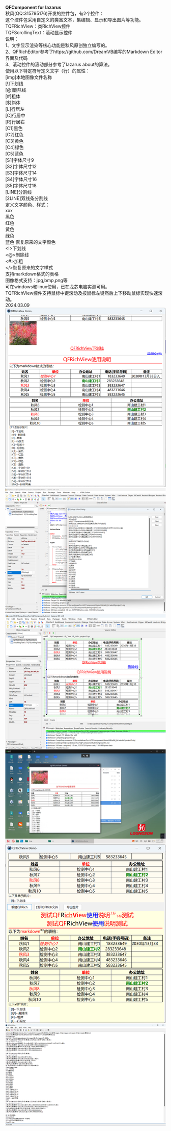  **QFComponent for lazarus**   
秋风(QQ:315795176)开发的控件包，有2个控件：  
这个控件包采用自定义的类富文本，集编辑、显示和导出图片等功能。  
TQFRichView：类RichView控件  
TQFScrollingText：滚动显示控件  
说明：  
1、文字显示渲染等核心功能是秋风原创独立编写的。  
2、QFRichEditor参考了https://github.com/DreamVB编写的Markdown Editor界面及代码   
3、滚动控件的滚动部分参考了lazarus about的算法。   
使用以下特定符号定义文字（行）的属性：  
[img]本地图像文件名称  
[!]下划线  
[@]删除线  
[#]粗体  
[$]斜体  
[L]行居左  
[C]行居中  
[R]行居右  
[C1]黑色  
[C2]红色  
[C3]黄色  
[C4]绿色  
[C5]蓝色  
[S1]字体尺寸9  
[S2]字体尺寸12  
[S3]字体尺寸14  
[S4]字体尺寸16  
[S5]字体尺寸18  
[LINE]分割线  
[2LINE]双线条分割线  
定义文字颜色、样式：  
<C1>xxx</C>  
<C1>黑色  
<C2>红色  
<C3>黄色  
<C4>绿色  
<C5>蓝色 
</C>恢复原来的文字颜色  
<!>下划线  
<@>删除线  
<#>加粗  
</>恢复原来的文字样式  
支持markdown格式的表格   
图像格式支持：jpg,bmp,png等    
可在windows和linux使用，已在龙芯电脑实测可用。  
TQFRichView控件支持鼠标中键滚动及按鼠标左键然后上下移动鼠标实现快速滚动。  
2024.03.09  
![截图1](%E6%88%AA%E5%9B%BE.png)  
![截图2](%E6%88%AA%E5%9B%BE2.png)  
![截图3](%E6%88%AA%E5%9B%BE3.png)  
![截图4](%E6%88%AA%E5%9B%BE4.png)  
![截图4](%E6%88%AA%E5%9B%BE5.png)  
![截图4](%E6%88%AA%E5%9B%BE6.png)  
